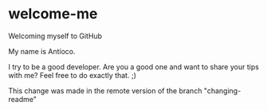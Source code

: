 ﻿# welcome-me
Welcoming myself to GitHub

My name is Antíoco. 

I try to be a good developer.
Are you a good one and want to share your tips with me? Feel free to do exactly that. ;)

This change was made in the remote version of the branch "changing-readme"




